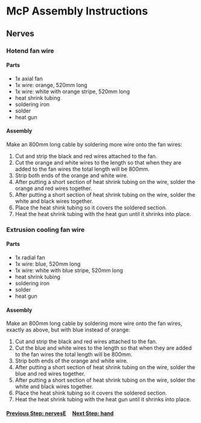 # McP Assembly Instructions

## Nerves

### Hotend fan wire

#### Parts  

* 1x axial fan
* 1x wire: orange, 520mm long
* 1x wire: white with orange stripe, 520mm long
* heat shrink tubing
* soldering iron
* solder 
* heat gun

#### Assembly
Make an 800mm long cable by soldering more wire onto the fan wires:

1. Cut and strip the black and red wires attached to the fan.
1. Cut the orange and white wires to the length so that when they are added to the fan wires the total length will be 800mm.
1. Strip both ends of the orange and white wire.
1. After putting a short section of heat shrink tubing on the wire, solder the orange and red wires together.
1. After putting a short section of heat shrink tubing on the wire, solder the white and black wires together.
1. Place the heat shink tubing so it covers the soldered section. 
1. Heat the heat shrink tubing with the heat gun until it shrinks into place.


### Extrusion cooling fan wire

#### Parts  

* 1x radial fan 
* 1x wire: blue, 520mm long 
* 1x wire: white with blue stripe, 520mm long
* heat shrink tubing
* soldering iron
* solder 
* heat gun

#### Assembly
Make an 800mm long cable by soldering more wire onto the fan wires, exactly as above, but with blue instead of orange:

1. Cut and strip the black and red wires attached to the fan.
1. Cut the blue and white wires to the length so that when they are added to the fan wires the total length will be 800mm.
1. Strip both ends of the orange and white wire.
1. After putting a short section of heat shrink tubing on the wire, solder the blue and red wires together.
1. After putting a short section of heat shrink tubing on the wire, solder the white and black wires together.
1. Place the heat shink tubing so it covers the soldered section. 
1. Heat the heat shrink tubing with the heat gun until it shrinks into place.


#### [Previous Step: nervesE](nervesE.md) &nbsp;&nbsp;&nbsp; [Next Step: hand](hand.md)
